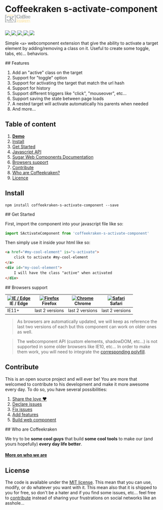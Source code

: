# Coffeekraken s-activate-component <img src=".resources/coffeekraken-logo.jpg" height="25px" />

<p>
	<a href="https://travis-ci.org/Coffeekraken/s-activate-component">
		<img src="https://img.shields.io/travis/Coffeekraken/s-activate-component.svg?style=flat-square" />
	</a>
	<a href="https://www.npmjs.com/package/coffeekraken-s-activate-component">
		<img src="https://img.shields.io/npm/v/coffeekraken-s-activate-component.svg?style=flat-square" />
	</a>
	<a href="https://github.com/coffeekraken/s-activate-component/blob/master/LICENSE.txt">
		<img src="https://img.shields.io/npm/l/coffeekraken-s-activate-component.svg?style=flat-square" />
	</a>
	<!-- <a href="https://github.com/coffeekraken/s-activate-component">
		<img src="https://img.shields.io/npm/dt/coffeekraken-s-activate-component.svg?style=flat-square" />
	</a>
	<a href="https://github.com/coffeekraken/s-activate-component">
		<img src="https://img.shields.io/github/forks/coffeekraken/s-activate-component.svg?style=social&label=Fork&style=flat-square" />
	</a>
	<a href="https://github.com/coffeekraken/s-activate-component">
		<img src="https://img.shields.io/github/stars/coffeekraken/s-activate-component.svg?style=social&label=Star&style=flat-square" />
	</a> -->
	<a href="https://twitter.com/coffeekrakenio">
		<img src="https://img.shields.io/twitter/url/http/coffeekrakenio.svg?style=social&style=flat-square" />
	</a>
	<a href="http://coffeekraken.io">
		<img src="https://img.shields.io/twitter/url/http/shields.io.svg?style=flat-square&label=coffeekraken.io&colorB=f2bc2b&style=flat-square" />
	</a>
</p>

Simple ```<a>``` webcomponent extension that give the ability to activate a target element by adding/removing a class on it. Useful to create some toggle, tabs, etc... behaviors.

## Features

1. Add an "active" class on the target
2. Support for "toggle" option
3. Support for activating the target that match the url hash
4. Support for history
5. Support different triggers like "click", "mouseover", etc...
6. Support saving the state between page loads
7. A nested target will activate automatically his parents when needed
7. And more...

## Table of content

1. **[Demo](http://components.coffeekraken.io/app/s-activate-component)**
2. [Install](#readme-install)
3. [Get Started](#readme-get-started)
4. [Javascript API](doc/js)
5. [Sugar Web Components Documentation](https://github.com/Coffeekraken/sugar/blob/master/doc/webcomponent.md)
6. [Browsers support](#readme-browsers-support)
7. [Contribute](#readme-contribute)
8. [Who are Coffeekraken?](#readme-who-are-coffeekraken)
9. [Licence](#readme-license)

<a name="readme-install"></a>
## Install

```
npm install coffeekraken-s-activate-component --save
```

<a name="readme-get-started"></a>
## Get Started

First, import the component into your javascript file like so:

```js
import SActivateComponent from 'coffeekraken-s-activate-component'
```

Then simply use it inside your html like so:

```html
<a href="#my-cool-element" is="s-activate">
	click to activate #my-cool-element
</a>
<div id="my-cool-element">
	I will have the class "active" when activated
</div>
```

<a id="readme-browsers-support"></a>
## Browsers support

| [<img src="https://raw.githubusercontent.com/godban/browsers-support-badges/master/src/images/edge.png" alt="IE / Edge" width="16px" height="16px" />](http://godban.github.io/browsers-support-badges/)</br>IE / Edge | [<img src="https://raw.githubusercontent.com/godban/browsers-support-badges/master/src/images/firefox.png" alt="Firefox" width="16px" height="16px" />](http://godban.github.io/browsers-support-badges/)</br>Firefox | [<img src="https://raw.githubusercontent.com/godban/browsers-support-badges/master/src/images/chrome.png" alt="Chrome" width="16px" height="16px" />](http://godban.github.io/browsers-support-badges/)</br>Chrome | [<img src="https://raw.githubusercontent.com/godban/browsers-support-badges/master/src/images/safari.png" alt="Safari" width="16px" height="16px" />](http://godban.github.io/browsers-support-badges/)</br>Safari |
| --------- | --------- | --------- | --------- |
| IE11+ | last 2 versions| last 2 versions| last 2 versions

> As browsers are automatically updated, we will keep as reference the last two versions of each but this component can work on older ones as well.

> The webcomponent API (custom elements, shadowDOM, etc...) is not supported in some older browsers like IE10, etc... In order to make them work, you will need to integrate the [corresponding polyfill](https://www.webcomponents.org/polyfills).

<a id="readme-contribute"></a>
## Contribute

This is an open source project and will ever be! You are more that welcomed to contribute to his development and make it more awesome every day.
To do so, you have several possibilities:

1. [Share the love ❤️](https://github.com/Coffeekraken/coffeekraken/blob/master/contribute.md#contribute-share-the-love)
2. [Declare issues](https://github.com/Coffeekraken/coffeekraken/blob/master/contribute.md#contribute-declare-issues)
3. [Fix issues](https://github.com/Coffeekraken/coffeekraken/blob/master/contribute.md#contribute-fix-issues)
4. [Add features](https://github.com/Coffeekraken/coffeekraken/blob/master/contribute.md#contribute-add-features)
5. [Build web component](https://github.com/Coffeekraken/coffeekraken/blob/master/contribute.md#contribute-build-web-component)

<a id="readme-who-are-coffeekraken"></a>
## Who are Coffeekraken

We try to be **some cool guys** that build **some cool tools** to make our (and yours hopefully) **every day life better**.  

#### [More on who we are](https://github.com/Coffeekraken/coffeekraken/blob/master/who-are-we.md)

<a id="readme-license"></a>
## License

The code is available under the [MIT license](LICENSE.txt). This mean that you can use, modify, or do whatever you want with it. This mean also that it is shipped to you for free, so don't be a hater and if you find some issues, etc... feel free to [contribute](https://github.com/Coffeekraken/coffeekraken/blob/master/contribute.md) instead of sharing your frustrations on social networks like an asshole...
